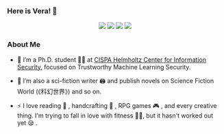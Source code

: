 ### Here is Vera! 👋


<p align="center">
<a title="weibo" target="_blank" href="https://weibo.com/2748863025/profile"><img src="https://img.shields.io/badge/dynamic/json?label=Weibo&query=%24.data.totalSubs&suffix=%20followers&url=https%3A%2F%2Fapi.spencerwoo.com%2Fsubstats%2F%3Fsource%3Dweibo%26queryKey%3D2748863025&labelColor=e71f19&color=353940&logo=sina-weibo&longCache=true" ></a>
<a title="github" target="_blank" href="https://github.com/verazuo"><img src="https://img.shields.io/badge/dynamic/json?label=GitHub&suffix=%20followers&query=%24.data.totalSubs&url=https%3A%2F%2Fapi.spencerwoo.com%2Fsubstats%2F%3Fsource%3Dgithub%26queryKey%3Dverazuo&labelColor=282c34&color=353940&logo=github&longCache=true" ></a>
<a title="x" target="_blank" href="https://x.com/xyshen365"><img src="https://img.shields.io/badge/Twitter-xyshen365-353940.svg?labelColor=1DA1F2"></a>
<a title="blog" target="_blank" href="https://www.zuozuovera.com"><img src="https://img.shields.io/badge/Blog-www.zuozuovera.com-353940.svg?labelColor=ff69b4"></a>
</p>

### About Me

- 🔭 I’m a Ph.D. student 👩‍🎓 at [CISPA Helmholtz Center for Information Security](https://cispa.de/en), focused on Trustworthy Machine Learning Security.
  
- 🌱 I’m also a sci-fiction writer 🖨 and publish novels on Science Fiction World (《科幻世界》) and so on.

- ⚡ I love reading 📖 , handcrafting 🎨 , RPG games 🎮 , and every creative thing. I'm trying to fall in love with fitness 🏃‍♀️, but it hasn't worked out yet 😪 .



